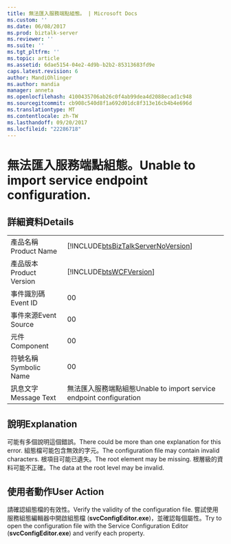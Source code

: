 ```yaml
---
title: 無法匯入服務端點組態。 | Microsoft Docs
ms.custom: ''
ms.date: 06/08/2017
ms.prod: biztalk-server
ms.reviewer: ''
ms.suite: ''
ms.tgt_pltfrm: ''
ms.topic: article
ms.assetid: 6dae5154-04e2-4d9b-b2b2-85313683fd9e
caps.latest.revision: 6
author: MandiOhlinger
ms.author: mandia
manager: anneta
ms.openlocfilehash: 4100435706ab26c0f4ab99dea4d2088ecad1c948
ms.sourcegitcommit: cb908c540d8f1a692d01dc8f313e16cb4b4e696d
ms.translationtype: MT
ms.contentlocale: zh-TW
ms.lasthandoff: 09/20/2017
ms.locfileid: "22286718"
---
```

# <a name="unable-to-import-service-endpoint-configuration"></a><span data-ttu-id="156f8-103">無法匯入服務端點組態。</span><span class="sxs-lookup"><span data-stu-id="156f8-103">Unable to import service endpoint configuration.</span></span>
## <a name="details"></a><span data-ttu-id="156f8-104">詳細資料</span><span class="sxs-lookup"><span data-stu-id="156f8-104">Details</span></span>  
  
|||  
|-|-|  
|<span data-ttu-id="156f8-105">產品名稱</span><span class="sxs-lookup"><span data-stu-id="156f8-105">Product Name</span></span>|[!INCLUDE[btsBizTalkServerNoVersion](../includes/btsbiztalkservernoversion-md.md)]|  
|<span data-ttu-id="156f8-106">產品版本</span><span class="sxs-lookup"><span data-stu-id="156f8-106">Product Version</span></span>|[!INCLUDE[btsWCFVersion](../includes/btswcfversion-md.md)]|  
|<span data-ttu-id="156f8-107">事件識別碼</span><span class="sxs-lookup"><span data-stu-id="156f8-107">Event ID</span></span>|<span data-ttu-id="156f8-108">0</span><span class="sxs-lookup"><span data-stu-id="156f8-108">0</span></span>|  
|<span data-ttu-id="156f8-109">事件來源</span><span class="sxs-lookup"><span data-stu-id="156f8-109">Event Source</span></span>|<span data-ttu-id="156f8-110">0</span><span class="sxs-lookup"><span data-stu-id="156f8-110">0</span></span>|  
|<span data-ttu-id="156f8-111">元件</span><span class="sxs-lookup"><span data-stu-id="156f8-111">Component</span></span>|<span data-ttu-id="156f8-112">0</span><span class="sxs-lookup"><span data-stu-id="156f8-112">0</span></span>|  
|<span data-ttu-id="156f8-113">符號名稱</span><span class="sxs-lookup"><span data-stu-id="156f8-113">Symbolic Name</span></span>|<span data-ttu-id="156f8-114">0</span><span class="sxs-lookup"><span data-stu-id="156f8-114">0</span></span>|  
|<span data-ttu-id="156f8-115">訊息文字</span><span class="sxs-lookup"><span data-stu-id="156f8-115">Message Text</span></span>|<span data-ttu-id="156f8-116">無法匯入服務端點組態</span><span class="sxs-lookup"><span data-stu-id="156f8-116">Unable to import service endpoint configuration</span></span>|  
  
## <a name="explanation"></a><span data-ttu-id="156f8-117">說明</span><span class="sxs-lookup"><span data-stu-id="156f8-117">Explanation</span></span>  
 <span data-ttu-id="156f8-118">可能有多個說明這個錯誤。</span><span class="sxs-lookup"><span data-stu-id="156f8-118">There could be more than one explanation for this error.</span></span> <span data-ttu-id="156f8-119">組態檔可能包含無效的字元。</span><span class="sxs-lookup"><span data-stu-id="156f8-119">The configuration file may contain invalid characters.</span></span> <span data-ttu-id="156f8-120">根項目可能已遺失。</span><span class="sxs-lookup"><span data-stu-id="156f8-120">The root element may be missing.</span></span> <span data-ttu-id="156f8-121">根層級的資料可能不正確。</span><span class="sxs-lookup"><span data-stu-id="156f8-121">The data at the root level may be invalid.</span></span>  
  
## <a name="user-action"></a><span data-ttu-id="156f8-122">使用者動作</span><span class="sxs-lookup"><span data-stu-id="156f8-122">User Action</span></span>  
 <span data-ttu-id="156f8-123">請確認組態檔的有效性。</span><span class="sxs-lookup"><span data-stu-id="156f8-123">Verify the validity of the configuration file.</span></span> <span data-ttu-id="156f8-124">嘗試使用服務組態編輯器中開啟組態檔 (**svcConfigEditor.exe**)，並確認每個屬性。</span><span class="sxs-lookup"><span data-stu-id="156f8-124">Try to open the configuration file with the Service Configuration Editor (**svcConfigEditor.exe**) and verify each property.</span></span>